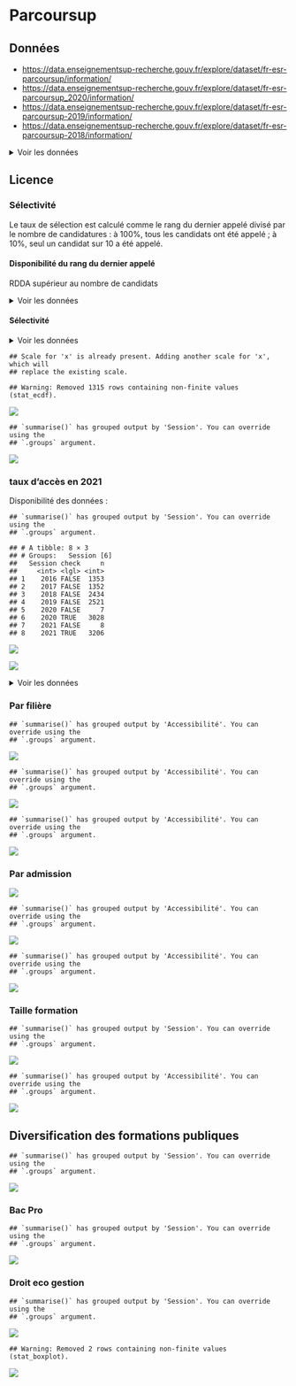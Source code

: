 Parcoursup
================

## Données

-   <https://data.enseignementsup-recherche.gouv.fr/explore/dataset/fr-esr-parcoursup/information/>
-   <https://data.enseignementsup-recherche.gouv.fr/explore/dataset/fr-esr-parcoursup_2020/information/>
-   <https://data.enseignementsup-recherche.gouv.fr/explore/dataset/fr-esr-parcoursup-2019/information/>
-   <https://data.enseignementsup-recherche.gouv.fr/explore/dataset/fr-esr-parcoursup-2018/information/>

<details>
<summary>
Voir les données
</summary>

| x                                                                                                                                                |
|:-------------------------------------------------------------------------------------------------------------------------------------------------|
| Session                                                                                                                                          |
| Code.UAI.de.l.établissement                                                                                                                      |
| Établissement                                                                                                                                    |
| Code.départemental.de.l.établissement                                                                                                            |
| Département.de.l.établissement                                                                                                                   |
| Région.de.l.établissement                                                                                                                        |
| Académie.de.l.établissement                                                                                                                      |
| Filière.de.formation.très.agrégée                                                                                                                |
| Filière.de.formation                                                                                                                             |
| Filière.de.formation.détaillée                                                                                                                   |
| places                                                                                                                                           |
| candidats                                                                                                                                        |
| Rang.du.dernier.appelé                                                                                                                           |
| propositions                                                                                                                                     |
| admis                                                                                                                                            |
| Concours.communs.et.banques.d.épreuves                                                                                                           |
| Filière.de.formation.très.détaillée                                                                                                              |
| Lien.de.la.formation.sur.la.plateforme.Parcoursup                                                                                                |
| Coordonnées.GPS.de.la.formation                                                                                                                  |
| Dont.effectif.des.candidates.pour.une.formation                                                                                                  |
| Effectif.total.des.candidats.en.phase.principale                                                                                                 |
| Dont.effectif.des.candidats.ayant.postulé.en.internat                                                                                            |
| Effectif.des.candidats.néo.bacheliers.généraux.en.phase.principale                                                                               |
| Dont.effectif.des.candidats.boursiers.néo.bacheliers.généraux.en.phase.principale                                                                |
| Effectif.des.candidats.néo.bacheliers.technologiques.en.phase.principale                                                                         |
| Dont.effectif.des.candidats.boursiers.néo.bacheliers.technologiques.en.phase.principale                                                          |
| Effectif.des.candidats.néo.bacheliers.professionnels.en.phase.principale                                                                         |
| Dont.effectif.des.candidats.boursiers.néo.bacheliers.professionnels.en.phase.principale                                                          |
| Effectif.des.autres.candidats.en.phase.principale                                                                                                |
| Effectif.total.des.candidats.en.phase.complémentaire                                                                                             |
| Effectif.des.candidats.néo.bacheliers.généraux.en.phase.complémentaire                                                                           |
| Effectif.des.candidats.néo.bacheliers.technologique.en.phase.complémentaire                                                                      |
| Effectif.des.candidats.néo.bacheliers.professionnels.en.phase.complémentaire                                                                     |
| Effectifs.des.autres.candidats.en.phase.complémentaire                                                                                           |
| Effectif.total.des.candidats.classés.par.l.établissement.en.phase.principale                                                                     |
| Effectif.des.candidats.classés.par.l.établissement.en.phase.complémentaire                                                                       |
| Effectif.des.candidats.classés.par.l.établissement.en.internat..CPGE.                                                                            |
| Effectif.des.candidats.classés.par.l.établissement.hors.internat..CPGE.                                                                          |
| Effectif.des.candidats.néo.bacheliers.généraux.classés.par.l.établissement                                                                       |
| Dont.effectif.des.candidats.boursiers.néo.bacheliers.généraux.classés.par.l.établissement                                                        |
| Effectif.des.candidats.néo.bacheliers.technologiques.classés.par.l.établissement                                                                 |
| Dont.effectif.des.candidats.boursiers.néo.bacheliers.technologiques.classés.par.l.établissement                                                  |
| Effectif.des.candidats.néo.bacheliers.professionnels.classés.par.l.établissement                                                                 |
| Dont.effectif.des.candidats.boursiers.néo.bacheliers.professionnels.classés.par.l.établissement                                                  |
| Effectif.des.autres.candidats.classés.par.l.établissement                                                                                        |
| Dont.effectif.des.candidates.admises                                                                                                             |
| Effectif.des.admis.en.phase.principale                                                                                                           |
| Effectif.des.admis.en.phase.complémentaire                                                                                                       |
| Dont.effectif.des.admis.en.internat                                                                                                              |
| Dont.effectif.des.admis.boursiers.néo.bacheliers                                                                                                 |
| Effectif.des.admis.néo.bacheliers                                                                                                                |
| Effectif.des.admis.néo.bacheliers.généraux                                                                                                       |
| Effectif.des.admis.néo.bacheliers.technologiques                                                                                                 |
| Effectif.des.admis.néo.bacheliers.professionnels                                                                                                 |
| Effectif.des.autres.candidats.admis                                                                                                              |
| Dont.effectif.des.admis.néo.bacheliers.sans.information.sur.la.mention.au.bac                                                                    |
| Dont.effectif.des.admis.néo.bacheliers.sans.mention.au.bac                                                                                       |
| Dont.effectif.des.admis.néo.bacheliers.avec.mention.Assez.Bien.au.bac                                                                            |
| Dont.effectif.des.admis.néo.bacheliers.avec.mention.Bien.au.bac                                                                                  |
| Dont.effectif.des.admis.néo.bacheliers.avec.mention.Très.Bien.au.bac                                                                             |
| Effectif.des.admis.néo.bacheliers.généraux.ayant.eu.une.mention.au.bac                                                                           |
| Effectif.des.admis.néo.bacheliers.technologiques.ayant.eu.une.mention.au.bac                                                                     |
| Effectif.des.admis.néo.bacheliers.professionnels.ayant.eu.une.mention.au.bac                                                                     |
| Dont.effectif.des.admis.issus.du.même.établissement..BTS.CPGE.                                                                                   |
| Dont.effectif.des.admises.issues.du.même.établissement..BTS.CPGE.                                                                                |
| Dont.effectif.des.admis.issus.de.la.même.académie                                                                                                |
| Dont.effectif.des.admis.issus.de.la.même.académie..Paris.Créteil.Versailles.réunies.                                                             |
| X..d.admis.dont.filles                                                                                                                           |
| X..d.admis.néo.bacheliers.issus.de.la.même.académie                                                                                              |
| X..d.admis.néo.bacheliers.issus.de.la.même.académie..Paris.Créteil.Versailles.réunies.                                                           |
| X..d.admis.néo.bacheliers.issus.du.même.établissement..BTS.CPGE.                                                                                 |
| X..d.admis.néo.bacheliers.boursiers                                                                                                              |
| X..d.admis.néo.bacheliers                                                                                                                        |
| X..d.admis.néo.bacheliers.sans.information.sur.la.mention.au.bac                                                                                 |
| X..d.admis.néo.bacheliers.sans.mention.au.bac                                                                                                    |
| X..d.admis.néo.bacheliers.avec.mention.Assez.Bien.au.bac                                                                                         |
| X..d.admis.néo.bacheliers.avec.mention.Bien.au.bac                                                                                               |
| X..d.admis.néo.bacheliers.avec.mention.Très.Bien.au.bac                                                                                          |
| X..d.admis.néo.bacheliers.généraux                                                                                                               |
| Dont…d.admis.avec.mention                                                                                                                        |
| X..d.admis.néo.bacheliers.technologiques                                                                                                         |
| Dont…d.admis.avec.mention.1                                                                                                                      |
| X..d.admis.néo.bacheliers.professionnels                                                                                                         |
| Dont…d.admis.avec.mention.2                                                                                                                      |
| tri                                                                                                                                              |
| Statut.de.l.établissement.de.la.filière.de.formation..public..privé..                                                                            |
| Dont.effectif.des.admis.ayant.reçu.leur.proposition.d.admission.à.l.ouverture.de.la.procédure.principale                                         |
| Dont.effectif.des.admis.ayant.reçu.leur.proposition.d.admission.avant.le.baccalauréat                                                            |
| Dont.effectif.des.admis.ayant.reçu.leur.proposition.d.admission.avant.la.fin.de.la.procédure.principale                                          |
| X..d.admis.ayant.reçu.leur.proposition.d.admission.à.l.ouverture.de.la.procédure.principale                                                      |
| X..d.admis.ayant.reçu.leur.proposition.d.admission.avant.le.baccalauréat                                                                         |
| X..d.admis.ayant.reçu.leur.proposition.d.admission.avant.la.fin.de.la.procédure.principale                                                       |
| Sélectivité                                                                                                                                      |
| Libellé.formation                                                                                                                                |
| Effectif.des.candidats.en.terminale.générale.ayant.reçu.une.proposition.d.admission.de.la.part.de.l.établissement                                |
| Dont.effectif.des.candidats.boursiers.en.terminale.générale.ayant.reçu.une.proposition.d.admission.de.la.part.de.l.établissement                 |
| Effectif.des.candidats.en.terminale.technologique.ayant.reçu.une.proposition.d.admission.de.la.part.de.l.établissement                           |
| Dont.effectif.des.candidats.boursiers.en.terminale.technologique.ayant.reçu.une.proposition.d.admission.de.la.part.de.l.établissement            |
| Effectif.des.candidats.en.terminale.professionnelle.ayant.reçu.une.proposition.d.admission.de.la.part.de.l.établissement                         |
| Dont.effectif.des.candidats.boursiers.en.terminale.générale.professionnelle.ayant.reçu.une.proposition.d.admission.de.la.part.de.l.établissement |
| Effectif.des.autres.candidats.ayant.reçu.une.proposition.d.admission.de.la.part.de.l.établissement                                               |
| Regroupement.1.effectué.par.les.formations.pour.les.classements                                                                                  |
| Rang.du.dernier.appelé.du.groupe.1                                                                                                               |
| Regroupement.2.effectué.par.les.formations.pour.les.classements                                                                                  |
| Rang.du.dernier.appelé.du.groupe.2                                                                                                               |
| Regroupement.3.effectué.par.les.formations.pour.les.classements                                                                                  |
| Rang.du.dernier.appelé.du.groupe.3                                                                                                               |
| Regroupement.4.effectué.par.les.formations.pour.les.classements                                                                                  |
| Rang.du.dernier.appelé.du.groupe.4                                                                                                               |
| Regroupement.5.effectué.par.les.formations.pour.les.classements                                                                                  |
| Rang.du.dernier.appelé.du.groupe.5                                                                                                               |
| Taux.d.accès.des.candidats.ayant.postulé.à.la.formation..ratio.entre.le.dernier.appelé.et.le.nombre.vœux.PP.                                     |
| Dont.taux.d.accès.des.candidats.ayant.un.bac.professionnel.ayant.postulé.à.la.formation                                                          |
| Dont.taux.d.accès.des.candidats.ayant.un.bac.général.ayant.postulé.à.la.formation                                                                |
| Dont.taux.d.accès.des.candidats.ayant.un.bac.technologique.ayant.postulé.à.la.formation                                                          |
| COD\_AFF\_FORM                                                                                                                                   |
| Commune.de.l.établissement                                                                                                                       |
| Dont.effectif.des.admis.néo.bacheliers.avec.mention.Très.Bien.avec.félicitations.au.bac                                                          |
| X..d.admis.néo.bacheliers.avec.mention.Très.Bien.avec.félicitations.au.bac                                                                       |
| Dont…d.admis.avec.mention..BG.                                                                                                                   |
| Dont…d.admis.avec.mention..BT.                                                                                                                   |
| Dont…d.admis.avec.mention..BP.                                                                                                                   |
| list\_com                                                                                                                                        |
| LIB\_FOR\_VOE\_INS                                                                                                                               |
| detail\_forma2                                                                                                                                   |
| etablissement\_id\_paysage                                                                                                                       |
| composante\_id\_paysage                                                                                                                          |
| rdda                                                                                                                                             |
| Taux.sélection                                                                                                                                   |
| taux.accès                                                                                                                                       |
| Accessibilité                                                                                                                                    |
| taille                                                                                                                                           |

</details>

## Licence

### Sélectivité

Le taux de sélection est calculé comme le rang du dernier appelé divisé
par le nombre de candidatures : à 100%, tous les candidats ont été
appelé ; à 10%, seul un candidat sur 10 a été appelé.

#### Disponibilité du rang du dernier appelé

RDDA supérieur au nombre de candidats

<details>
<summary>
Voir les données
</summary>

| Session |   n |
|--------:|----:|
|    2016 | 114 |
|    2017 | 122 |
|    2019 |   2 |
|    2020 | 420 |
|    2021 | 470 |

</details>

#### Sélectivité

<details>
<summary>
Voir les données
</summary>

|       | Session | Établissement                                 | Filière.de.formation                      | Filière.de.formation.détaillée | places | candidats | rdda | ratio |
|:------|:--------|:----------------------------------------------|:------------------------------------------|:-------------------------------|:-------|:----------|:-----|:------|
| 1     | 2016    | Université Paris 2 Panthéon - Assas           | Arts, Lettres, Langues, SHS               | Information et communication   | 30     | 5001      | 31   | 0.01  |
| 2     | 2016    | Université Paris 1 Panthéon Sorbonne          | Droit - Sciences Politiques               | Science politique              | 53     | 4868      | 40   | 0.01  |
| 3     | 2016    | Université Sorbonne Nouvelle Paris 3          | Arts, Lettres, Langues, SHS               | Information et communication   | 112    | 8387      | 73   | 0.01  |
| 4     | 2017    | Université Sorbonne Nouvelle Paris 3          | Arts, Lettres, Langues, SHS               | Information et communication   | 112    | 9252      | 83   | 0.01  |
| …     | …       | NA                                            | NA                                        | NA                             | …      | …         | …    | …     |
| 13719 | 2020    | Université de Bordeaux - Antenne de Périgueux | Licence - Droit-économie-gestion          | Droit                          | 30     | 557       | 4764 | 8.55  |
| 13720 | 2021    | Université Savoie Mont Blanc - Bourget-du-Lac | Licence - Sciences - technologies - santé | Informatique                   | 5      | 47        | 436  | 9.28  |
| 13721 | 2021    | Université de Bordeaux - Antenne d’Agen       | Licence - Droit-économie-gestion          | Droit                          | 30     | 864       | 8113 | 9.39  |
| 13722 | 2020    | Université de Bordeaux - Antenne d’Agen       | Licence - Droit-économie-gestion          | Droit                          | 30     | 537       | 7294 | 13.58 |

</details>

    ## Scale for 'x' is already present. Adding another scale for 'x', which will
    ## replace the existing scale.

    ## Warning: Removed 1315 rows containing non-finite values (stat_ecdf).

![](parcoursup_files/figure-gfm/licsec.ts-1.png)<!-- -->

    ## `summarise()` has grouped output by 'Session'. You can override using the
    ## `.groups` argument.

![](parcoursup_files/figure-gfm/licsec.ts2-1.png)<!-- -->

### taux d’accès en 2021

Disponibilité des données :

    ## `summarise()` has grouped output by 'Session'. You can override using the
    ## `.groups` argument.

    ## # A tibble: 8 × 3
    ## # Groups:   Session [6]
    ##   Session check     n
    ##     <int> <lgl> <int>
    ## 1    2016 FALSE  1353
    ## 2    2017 FALSE  1352
    ## 3    2018 FALSE  2434
    ## 4    2019 FALSE  2521
    ## 5    2020 FALSE     7
    ## 6    2020 TRUE   3028
    ## 7    2021 FALSE     8
    ## 8    2021 TRUE   3206

![](parcoursup_files/figure-gfm/tda.ecdf-1.png)<!-- -->

![](parcoursup_files/figure-gfm/tda.col-1.png)<!-- -->

<details>
<summary>
Voir les données
</summary>

| Accessibilité | nb.Licences | nb.admis | part.licences | part.admis |
|:--------------|------------:|---------:|:--------------|:-----------|
| \[0,0.2)      |         314 |    12838 | 5.0%          | 2.12%      |
| \[0.2,0.5)    |        1090 |   122179 | 17.5%         | 20.18%     |
| \[0.5,0.8)    |        1269 |   150370 | 20.4%         | 24.83%     |
| \[0.8,1)      |        1832 |   167800 | 29.4%         | 27.71%     |
| \[1,1.01\]    |        1729 |   152342 | 27.7%         | 25.16%     |

</details>

### Par filière

    ## `summarise()` has grouped output by 'Accessibilité'. You can override using the
    ## `.groups` argument.

![](parcoursup_files/figure-gfm/tda.fil-1.png)<!-- -->

    ## `summarise()` has grouped output by 'Accessibilité'. You can override using the
    ## `.groups` argument.

![](parcoursup_files/figure-gfm/tda.fil.prop-1.png)<!-- -->

    ## `summarise()` has grouped output by 'Accessibilité'. You can override using the
    ## `.groups` argument.

![](parcoursup_files/figure-gfm/tda.fildet.prop-1.png)<!-- -->

### Par admission

![](parcoursup_files/figure-gfm/tda.adm-1.png)<!-- -->

    ## `summarise()` has grouped output by 'Accessibilité'. You can override using the
    ## `.groups` argument.

![](parcoursup_files/figure-gfm/tda.adm.fil-1.png)<!-- -->

    ## `summarise()` has grouped output by 'Accessibilité'. You can override using the
    ## `.groups` argument.

![](parcoursup_files/figure-gfm/tda.adm.fil.per-1.png)<!-- -->

### Taille formation

    ## `summarise()` has grouped output by 'Session'. You can override using the
    ## `.groups` argument.

![](parcoursup_files/figure-gfm/taille-1.png)<!-- -->

    ## `summarise()` has grouped output by 'Accessibilité'. You can override using the
    ## `.groups` argument.

![](parcoursup_files/figure-gfm/taille.tda-1.png)<!-- -->

## Diversification des formations publiques

    ## `summarise()` has grouped output by 'Session'. You can override using the
    ## `.groups` argument.

![](parcoursup_files/figure-gfm/public-1.png)<!-- -->

### Bac Pro

    ## `summarise()` has grouped output by 'Session'. You can override using the
    ## `.groups` argument.

![](parcoursup_files/figure-gfm/bacpro-1.png)<!-- -->

### Droit eco gestion

    ## `summarise()` has grouped output by 'Session'. You can override using the
    ## `.groups` argument.

![](parcoursup_files/figure-gfm/deg.admis-1.png)<!-- -->

    ## Warning: Removed 2 rows containing non-finite values (stat_boxplot).

![](parcoursup_files/figure-gfm/deg.tda-1.png)<!-- -->
